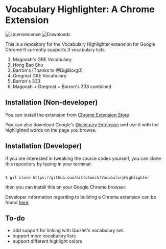# Vocabulary Highlighter: A Chrome Extension


![Licenseicense](https://img.shields.io/pypi/l/ruten-crawler.svg)
![Downloads](https://img.shields.io/chrome-web-store/users/pajikbgjooomggbhdalmlgiimicopmdi)


This is a repository for the Vocabulary Highlighter extension for Google Chrome
It currently supports 3 vocabulary lists:

1. Magoosh's GRE Vocabulary
2. Hong Bao Shu
3. Barron's (Thanks to @DigiBorg0)
4. Gregmat GRE Vocabulary
5. Barron's 333 
6. Magoosh + Gregmat + Barron's 333 combined

## Installation (Non-developer)

You can install the extension from [Chrome Extension Store](https://chrome.google.com/webstore/detail/vocabulary-highlighter/pajikbgjooomggbhdalmlgiimicopmdi)

You can also download Google's [Dictionary Extension](https://chrome.google.com/webstore/detail/google-dictionary-by-goog/mgijmajocgfcbeboacabfgobmjgjcoja) and use it with the highlighted words on the page you browse.

## Installation (Developer)
If you are interested in tweaking the source codes yourself, you can clone this repository by typing in your terminal:

```

$ git clone https://github.com/dittolooch/VocabularyHighlighter

```
then you can install this on your Google Chrome browser.

Developer information regarding to building a Chrome extension can be found [here](https://developer.chrome.com/extensions/getstarted).


## To-do

* add support for linking with Quizlet's vocabulary set.
* support more vocabulary lists
* support different highlight colors



